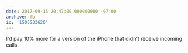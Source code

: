 ```yaml
---
date: 2017-09-15 20:47:00.000000000 -07:00
archive: fb
id: '1505533620'
---
```


I'd pay 10% more for a version of the iPhone that didn't receive incoming calls.
